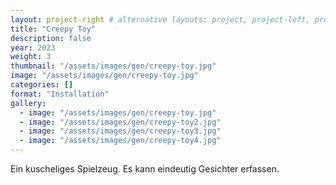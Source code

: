 ```yaml
---
layout: project-right # alternative layouts: project, project-left, project-right, project-top
title: "Creepy Toy"
description: false
year: 2023
weight: 3
thumbnail: "/assets/images/gen/creepy-toy.jpg"
image: "/assets/images/gen/creepy-toy.jpg"
categories: []
format: "Installation"
gallery:
  - image: "/assets/images/gen/creepy-toy.jpg"
  - image: "/assets/images/gen/creepy-toy2.jpg"
  - image: "/assets/images/gen/creepy-toy3.jpg"
  - image: "/assets/images/gen/creepy-toy4.jpg"
---
```


Ein kuscheliges Spielzeug. Es kann eindeutig Gesichter erfassen.
